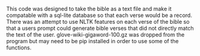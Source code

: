 This code was designed to take the bible as a text file and make it compatable with a sql-lite database so that each verse would be a record.
There was an attempt to use NLTK features on each verse of the bible so that a users prompt could generate bible verses that did not directly match the text of the user.
glove-wiki-gigaword-100.gz  was dropped from the program but may need to be pip installed in order to use some of the functions.

